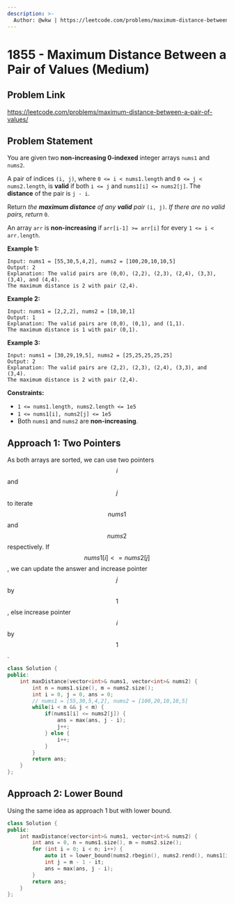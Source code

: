 ```yaml
---
description: >-
  Author: @wkw | https://leetcode.com/problems/maximum-distance-between-a-pair-of-values/
---
```


# 1855 - Maximum Distance Between a Pair of Values (Medium)

## Problem Link

https://leetcode.com/problems/maximum-distance-between-a-pair-of-values/

## Problem Statement

You are given two **non-increasing 0-indexed** integer arrays `nums1`​​​​​​ and `nums2`​​​​​​.

A pair of indices `(i, j)`, where `0 <= i < nums1.length` and `0 <= j < nums2.length`, is **valid** if both `i <= j` and `nums1[i] <= nums2[j]`. The **distance** of the pair is `j - i`​​​​.

Return _the **maximum distance** of any **valid** pair_ `(i, j)`_. If there are no valid pairs, return_ `0`.

An array `arr` is **non-increasing** if `arr[i-1] >= arr[i]` for every `1 <= i < arr.length`.

**Example 1:**

```
Input: nums1 = [55,30,5,4,2], nums2 = [100,20,10,10,5]
Output: 2
Explanation: The valid pairs are (0,0), (2,2), (2,3), (2,4), (3,3), (3,4), and (4,4).
The maximum distance is 2 with pair (2,4).
```

**Example 2:**

```
Input: nums1 = [2,2,2], nums2 = [10,10,1]
Output: 1
Explanation: The valid pairs are (0,0), (0,1), and (1,1).
The maximum distance is 1 with pair (0,1).
```

**Example 3:**

```
Input: nums1 = [30,29,19,5], nums2 = [25,25,25,25,25]
Output: 2
Explanation: The valid pairs are (2,2), (2,3), (2,4), (3,3), and (3,4).
The maximum distance is 2 with pair (2,4).
```

**Constraints:**

- `1 <= nums1.length, nums2.length <= 1e5`
- `1 <= nums1[i], nums2[j] <= 1e5`
- Both `nums1` and `nums2` are **non-increasing**.

## Approach 1: Two Pointers

As both arrays are sorted, we can use two pointers $$i$$ and $$j$$ to iterate $$nums1$$ and $$nums2$$ respectively. If $$nums1[i] <= nums2[j]$$, we can update the answer and increase pointer $$j$$ by $$1$$, else increase pointer $$i$$ by $$1$$.

<SolutionAuthor name="@wkw"/>

```cpp
class Solution {
public:
    int maxDistance(vector<int>& nums1, vector<int>& nums2) {
        int n = nums1.size(), m = nums2.size();
        int i = 0, j = 0, ans = 0;
        // nums1 = [55,30,5,4,2], nums2 = [100,20,10,10,5]
        while(i < n && j < m) {
            if(nums1[i] <= nums2[j]) {
                ans = max(ans, j - i);
                j++;
            } else {
                i++;
            }
        }
        return ans;
    }
};
```

## Approach 2: Lower Bound

Using the same idea as approach 1 but with lower bound.

<SolutionAuthor name="@wkw"/>

```cpp
class Solution {
public:
    int maxDistance(vector<int>& nums1, vector<int>& nums2) {
        int ans = 0, n = nums1.size(), m = nums2.size();
        for (int i = 0; i < n; i++) {
            auto it = lower_bound(nums2.rbegin(), nums2.rend(), nums1[i]) - nums2.rbegin();
            int j = m - 1 - it;
            ans = max(ans, j - i);
        }
        return ans;
    }
};
```
